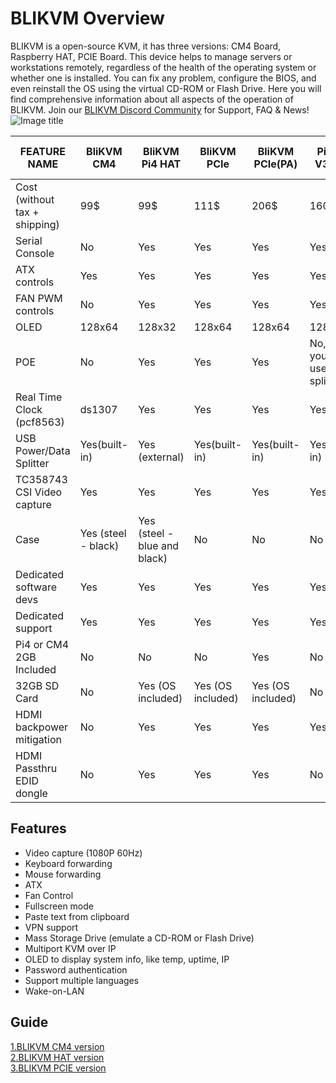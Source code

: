 # BLIKVM Overview
BLIKVM is a open-source KVM, it has three versions: CM4 Board, Raspberry HAT, PCIE Board. 
This device helps to manage servers or workstations remotely, regardless of the health of the operating system or 
whether one is installed. You can fix any problem, configure the BIOS, and even reinstall the OS using the virtual 
CD-ROM or Flash Drive. Here you will find comprehensive information about all aspects of the operation of BLIKVM. 
Join our [BLIKVM Discord Community](https://discord.com/invite/9Y374gUF6C) for Support, FAQ & News!
![Image title](assets/images/version_all.png)

|FEATURE NAME|BliKVM CM4|BliKVM Pi4 HAT|BliKVM PCIe|BliKVM PCIe(PA)|PiKVM V3 HAT|PiKVM V3 HAT (PA)|TinyPilot Voyager 2|
|-|-|-|-|-|-|-|-|
|Cost (without tax + shipping)|99$|99$|111$|206$|160$|250$|400$|
|Serial Console|No|Yes|Yes|Yes|Yes|Yes|No|
|ATX controls|Yes|Yes|Yes|Yes|Yes|Yes|No|
|FAN PWM controls|No|Yes|Yes|Yes|Yes|Yes|No|
|OLED|128x64|128x32|128x64|128x64|128x32|128x32|No|
|POE|No|Yes|Yes|Yes|No, but you can use poe splitter|No, but you can use poe splitter|No (optional $59)|
|Real Time Clock (pcf8563)|ds1307|Yes|Yes|Yes|Yes|Yes|No|
|USB Power/Data Splitter|Yes(built-in)|Yes (external)|Yes(built-in)|Yes(built-in)|Yes(built-in)|Yes(built-in)|Yes(built-in)|
|TC358743 CSI Video capture|Yes|Yes|Yes|Yes|Yes|Yes| Yes|
|Case|Yes (steel - black)|Yes (steel - blue and black)|No|No|No|Yes (steel - black)|Yes (3d print black)|
|Dedicated software devs|Yes|Yes|Yes|Yes|Yes|Yes|Yes|
|Dedicated support|Yes|Yes|Yes|Yes|Yes|Yes|Yes|
|Pi4 or CM4 2GB Included|No|No|No|Yes|No|Yes|Yes|
|32GB SD Card|No|Yes (OS included)|Yes (OS included)|Yes (OS included)|No|Yes (OS included)|Yes (OS included)|
|HDMI backpower mitigation|No|Yes|Yes|Yes|Yes|Yes|No|
|HDMI Passthru EDID dongle|No|Yes|Yes|Yes|No|No|No|



## **Features**
* Video capture (1080P 60Hz)  
* Keyboard forwarding  
* Mouse forwarding  
* ATX  
* Fan Control  
* Fullscreen mode  
* Paste text from clipboard  
* VPN support  
* Mass Storage Drive (emulate a CD-ROM or Flash Drive)  
* Multiport KVM over IP  
* OLED to display system info, like temp, uptime, IP  
* Password authentication  
* Support multiple languages  
* Wake-on-LAN  

## **Guide**
[1.BLIKVM CM4 version ](./BLIKVM-CM4-guide.md)  
[2.BLIKVM HAT version ](./BLIKVM-HAT-guide.md)   
[3.BLIKVM PCIE version ](./BLIKVM-PCIE-guide.md)   

